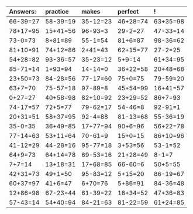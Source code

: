 | Answers: | practice | makes | perfect | ! |
| :--- | :--- | :--- | :--- | :--- |
| 66-39=27 | 58-39=19 | 35-12=23 | 46+28=74 | 63+35=98 | 
| 78+17=95 | 15+41=56 | 96-93=3 | 29-2=27 | 47-33=14 | 
| 73-0=73 | 8+81=89 | 55-1=54 | 81+6=87 | 98-36=62 | 
| 81+10=91 | 74+12=86 | 2+41=43 | 62+15=77 | 27-2=25 | 
| 54+28=82 | 93-36=57 | 35-23=12 | 5+9=14 | 61+34=95 | 
| 85-71=14 | 1+93=94 | 14-14=0 | 36+22=58 | 20+48=68 | 
| 23+50=73 | 84-28=56 | 77-17=60 | 75+0=75 | 79-59=20 | 
| 63+7=70 | 75-57=18 | 97-89=8 | 45+54=99 | 16+41=57 | 
| 0+27=27 | 40+58=98 | 82+10=92 | 23+29=52 | 86+7=93 | 
| 74-17=57 | 72+5=77 | 79-62=17 | 54-46=8 | 92-91=1 | 
| 20+31=51 | 58+37=95 | 92-4=88 | 81-13=68 | 55-36=19 | 
| 35-0=35 | 36+49=85 | 17+77=94 | 90+6=96 | 56+22=78 | 
| 77-14=63 | 53+11=64 | 70-61=9 | 15+0=15 | 86+10=96 | 
| 41-12=29 | 44-28=16 | 95-77=18 | 3+53=56 | 53-1=52 | 
| 64+9=73 | 64+14=78 | 69-53=16 | 21+28=49 | 8-1=7 | 
| 7+7=14 | 13+18=31 | 17+68=85 | 66-60=6 | 50+5=55 | 
| 42+31=73 | 49+1=50 | 95-83=12 | 5+15=20 | 86-19=67 | 
| 60+37=97 | 41+6=47 | 6+70=76 | 5+86=91 | 84-36=48 | 
| 12+86=98 | 67-23=44 | 61-39=22 | 18+34=52 | 47+36=83 | 
| 57-43=14 | 54+40=94 | 84-21=63 | 81-22=59 | 61+24=85 | 
